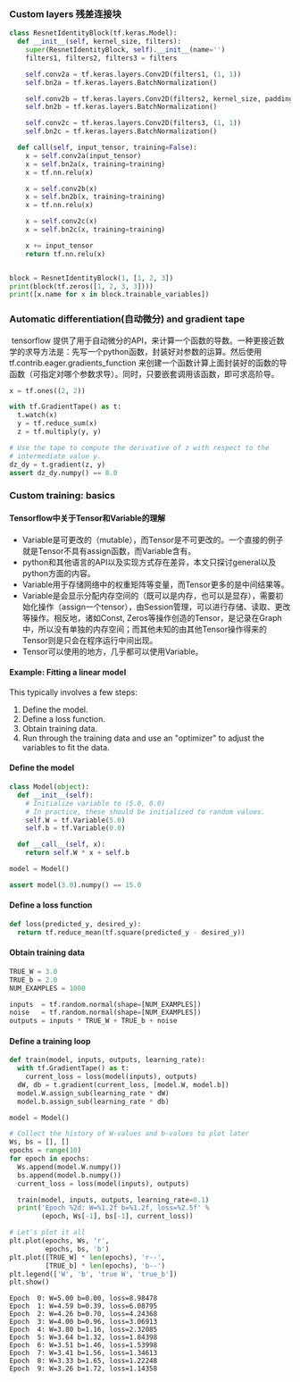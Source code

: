 ### Custom layers 残差连接块



```python
class ResnetIdentityBlock(tf.keras.Model):
  def __init__(self, kernel_size, filters):
    super(ResnetIdentityBlock, self).__init__(name='')
    filters1, filters2, filters3 = filters

    self.conv2a = tf.keras.layers.Conv2D(filters1, (1, 1))
    self.bn2a = tf.keras.layers.BatchNormalization()

    self.conv2b = tf.keras.layers.Conv2D(filters2, kernel_size, padding='same')
    self.bn2b = tf.keras.layers.BatchNormalization()

    self.conv2c = tf.keras.layers.Conv2D(filters3, (1, 1))
    self.bn2c = tf.keras.layers.BatchNormalization()

  def call(self, input_tensor, training=False):
    x = self.conv2a(input_tensor)
    x = self.bn2a(x, training=training)
    x = tf.nn.relu(x)

    x = self.conv2b(x)
    x = self.bn2b(x, training=training)
    x = tf.nn.relu(x)

    x = self.conv2c(x)
    x = self.bn2c(x, training=training)

    x += input_tensor
    return tf.nn.relu(x)


block = ResnetIdentityBlock(1, [1, 2, 3])
print(block(tf.zeros([1, 2, 3, 3])))
print([x.name for x in block.trainable_variables])
```



### Automatic differentiation(自动微分) and gradient tape

​	tensorflow 提供了用于自动微分的API，来计算一个函数的导数。一种更接近数学的求导方法是：先写一个python函数，封装好对参数的运算。然后使用tf.contrib.eager.gradients_function 来创建一个函数计算上面封装好的函数的导函数（可指定对哪个参数求导）。同时，只要嵌套调用该函数，即可求高阶导。

```python
x = tf.ones((2, 2))

with tf.GradientTape() as t:
  t.watch(x)
  y = tf.reduce_sum(x)
  z = tf.multiply(y, y)

# Use the tape to compute the derivative of z with respect to the
# intermediate value y.
dz_dy = t.gradient(z, y)
assert dz_dy.numpy() == 8.0
```



### Custom training: basics

#### Tensorflow中关于Tensor和Variable的理解

- Variable是可更改的（mutable），而Tensor是不可更改的。一个直接的例子就是Tensor不具有assign函数，而Variable含有。
- python和其他语言的API以及实现方式存在差异，本文只探讨general以及python方面的内容。
- Variable用于存储网络中的权重矩阵等变量，而Tensor更多的是中间结果等。
- Variable是会显示分配内存空间的（既可以是内存，也可以是显存），需要初始化操作（assign一个tensor），由Session管理，可以进行存储、读取、更改等操作。相反地，诸如Const, Zeros等操作创造的Tensor，是记录在Graph中，所以没有单独的内存空间；而其他未知的由其他Tensor操作得来的Tensor则是只会在程序运行中间出现。
- Tensor可以使用的地方，几乎都可以使用Variable。



#### Example: Fitting a linear model

This typically involves a few steps:

1. Define the model.
2. Define a loss function.
3. Obtain training data.
4. Run through the training data and use an "optimizer" to adjust the variables to fit the data.

#### Define the model

```python
class Model(object):
  def __init__(self):
    # Initialize variable to (5.0, 0.0)
    # In practice, these should be initialized to random values.
    self.W = tf.Variable(5.0)
    self.b = tf.Variable(0.0)

  def __call__(self, x):
    return self.W * x + self.b

model = Model()

assert model(3.0).numpy() == 15.0
```

#### Define a loss function

```python
def loss(predicted_y, desired_y):
  return tf.reduce_mean(tf.square(predicted_y - desired_y))
```

#### Obtain training data

```python
TRUE_W = 3.0
TRUE_b = 2.0
NUM_EXAMPLES = 1000

inputs  = tf.random.normal(shape=[NUM_EXAMPLES])
noise   = tf.random.normal(shape=[NUM_EXAMPLES])
outputs = inputs * TRUE_W + TRUE_b + noise
```

#### Define a training loop

```python
def train(model, inputs, outputs, learning_rate):
  with tf.GradientTape() as t:
    current_loss = loss(model(inputs), outputs)
  dW, db = t.gradient(current_loss, [model.W, model.b])
  model.W.assign_sub(learning_rate * dW)
  model.b.assign_sub(learning_rate * db)
```

```python
model = Model()

# Collect the history of W-values and b-values to plot later
Ws, bs = [], []
epochs = range(10)
for epoch in epochs:
  Ws.append(model.W.numpy())
  bs.append(model.b.numpy())
  current_loss = loss(model(inputs), outputs)

  train(model, inputs, outputs, learning_rate=0.1)
  print('Epoch %2d: W=%1.2f b=%1.2f, loss=%2.5f' %
        (epoch, Ws[-1], bs[-1], current_loss))

# Let's plot it all
plt.plot(epochs, Ws, 'r',
         epochs, bs, 'b')
plt.plot([TRUE_W] * len(epochs), 'r--',
         [TRUE_b] * len(epochs), 'b--')
plt.legend(['W', 'b', 'true W', 'true_b'])
plt.show()
```

```
Epoch  0: W=5.00 b=0.00, loss=8.98478
Epoch  1: W=4.59 b=0.39, loss=6.08795
Epoch  2: W=4.26 b=0.70, loss=4.24368
Epoch  3: W=4.00 b=0.96, loss=3.06913
Epoch  4: W=3.80 b=1.16, loss=2.32085
Epoch  5: W=3.64 b=1.32, loss=1.84398
Epoch  6: W=3.51 b=1.46, loss=1.53998
Epoch  7: W=3.41 b=1.56, loss=1.34613
Epoch  8: W=3.33 b=1.65, loss=1.22248
Epoch  9: W=3.26 b=1.72, loss=1.14358
```